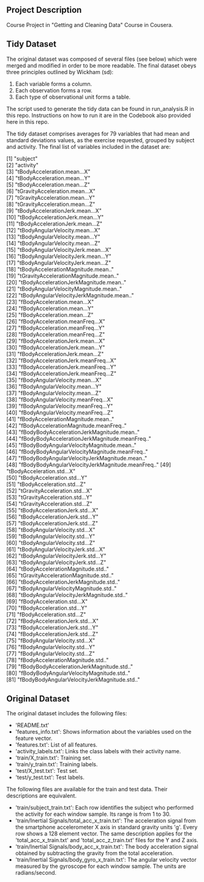 ## Project Description
Course Project in "Getting and Cleaning Data" Course in Cousera.

## Tidy Dataset
The original dataset was composed of several files (see below) which were merged and modified in order to be more readable. The final dataset obeys three principles outlined by Wickham (sd):

1. Each variable forms a column.
2. Each observation forms a row.
3. Each type of observational unit forms a table.

The script used to generate the tidy data can be found in run_analysis.R in this repo. Instructions on how to run it are in the Codebook also provided here in this repo.

The tidy dataset comprises averages for 79 variables that had mean and standard deviations values, as the exercise requested, grouped by subject and activity. The final list of variables included in the dataset are:

  [1] "subject"                                         
  [2] "activity"                                        
  [3] "tBodyAcceleration.mean...X"                      
  [4] "tBodyAcceleration.mean...Y"                      
  [5] "tBodyAcceleration.mean...Z"                      
  [6] "tGravityAcceleration.mean...X"                   
  [7] "tGravityAcceleration.mean...Y"                   
  [8] "tGravityAcceleration.mean...Z"                   
  [9] "tBodyAccelerationJerk.mean...X"                  
 [10] "tBodyAccelerationJerk.mean...Y"                  
 [11] "tBodyAccelerationJerk.mean...Z"                  
 [12] "tBodyAngularVelocity.mean...X"                   
 [13] "tBodyAngularVelocity.mean...Y"                   
 [14] "tBodyAngularVelocity.mean...Z"                   
 [15] "tBodyAngularVelocityJerk.mean...X"               
 [16] "tBodyAngularVelocityJerk.mean...Y"               
 [17] "tBodyAngularVelocityJerk.mean...Z"               
 [18] "tBodyAccelerationMagnitude.mean.."               
 [19] "tGravityAccelerationMagnitude.mean.."            
 [20] "tBodyAccelerationJerkMagnitude.mean.."           
 [21] "tBodyAngularVelocityMagnitude.mean.."            
 [22] "tBodyAngularVelocityJerkMagnitude.mean.."        
 [23] "fBodyAcceleration.mean...X"                      
 [24] "fBodyAcceleration.mean...Y"                      
 [25] "fBodyAcceleration.mean...Z"                      
 [26] "fBodyAcceleration.meanFreq...X"                  
 [27] "fBodyAcceleration.meanFreq...Y"                  
 [28] "fBodyAcceleration.meanFreq...Z"                  
 [29] "fBodyAccelerationJerk.mean...X"                  
 [30] "fBodyAccelerationJerk.mean...Y"                  
 [31] "fBodyAccelerationJerk.mean...Z"                  
 [32] "fBodyAccelerationJerk.meanFreq...X"              
 [33] "fBodyAccelerationJerk.meanFreq...Y"              
 [34] "fBodyAccelerationJerk.meanFreq...Z"              
 [35] "fBodyAngularVelocity.mean...X"                   
 [36] "fBodyAngularVelocity.mean...Y"                   
 [37] "fBodyAngularVelocity.mean...Z"                   
 [38] "fBodyAngularVelocity.meanFreq...X"               
 [39] "fBodyAngularVelocity.meanFreq...Y"               
 [40] "fBodyAngularVelocity.meanFreq...Z"               
 [41] "fBodyAccelerationMagnitude.mean.."               
 [42] "fBodyAccelerationMagnitude.meanFreq.."           
 [43] "fBodyBodyAccelerationJerkMagnitude.mean.."       
 [44] "fBodyBodyAccelerationJerkMagnitude.meanFreq.."   
 [45] "fBodyBodyAngularVelocityMagnitude.mean.."        
 [46] "fBodyBodyAngularVelocityMagnitude.meanFreq.."    
 [47] "fBodyBodyAngularVelocityJerkMagnitude.mean.."    
 [48] "fBodyBodyAngularVelocityJerkMagnitude.meanFreq.."
 [49] "tBodyAcceleration.std...X"                       
 [50] "tBodyAcceleration.std...Y"                       
 [51] "tBodyAcceleration.std...Z"                       
 [52] "tGravityAcceleration.std...X"                    
 [53] "tGravityAcceleration.std...Y"                    
 [54] "tGravityAcceleration.std...Z"                    
 [55] "tBodyAccelerationJerk.std...X"                   
 [56] "tBodyAccelerationJerk.std...Y"                   
 [57] "tBodyAccelerationJerk.std...Z"                   
 [58] "tBodyAngularVelocity.std...X"                    
 [59] "tBodyAngularVelocity.std...Y"                    
 [60] "tBodyAngularVelocity.std...Z"                    
 [61] "tBodyAngularVelocityJerk.std...X"                
 [62] "tBodyAngularVelocityJerk.std...Y"                
 [63] "tBodyAngularVelocityJerk.std...Z"                
 [64] "tBodyAccelerationMagnitude.std.."                
 [65] "tGravityAccelerationMagnitude.std.."             
 [66] "tBodyAccelerationJerkMagnitude.std.."            
 [67] "tBodyAngularVelocityMagnitude.std.."             
 [68] "tBodyAngularVelocityJerkMagnitude.std.."         
 [69] "fBodyAcceleration.std...X"                       
 [70] "fBodyAcceleration.std...Y"                       
 [71] "fBodyAcceleration.std...Z"                       
 [72] "fBodyAccelerationJerk.std...X"                   
 [73] "fBodyAccelerationJerk.std...Y"                   
 [74] "fBodyAccelerationJerk.std...Z"                   
 [75] "fBodyAngularVelocity.std...X"                    
 [76] "fBodyAngularVelocity.std...Y"                    
 [77] "fBodyAngularVelocity.std...Z"                    
 [78] "fBodyAccelerationMagnitude.std.."                
 [79] "fBodyBodyAccelerationJerkMagnitude.std.."        
 [80] "fBodyBodyAngularVelocityMagnitude.std.."         
 [81] "fBodyBodyAngularVelocityJerkMagnitude.std.."

## Original Dataset
The original dataset includes the following files:

- 'README.txt'
- 'features_info.txt': Shows information about the variables used on the feature vector.
- 'features.txt': List of all features.
- 'activity_labels.txt': Links the class labels with their activity name.
- 'train/X_train.txt': Training set.
- 'train/y_train.txt': Training labels.
- 'test/X_test.txt': Test set.
- 'test/y_test.txt': Test labels.

The following files are available for the train and test data. Their descriptions are equivalent. 

- 'train/subject_train.txt': Each row identifies the subject who performed the activity for each window sample. Its range is from 1 to 30. 
- 'train/Inertial Signals/total_acc_x_train.txt': The acceleration signal from the smartphone accelerometer X axis in standard gravity units 'g'. Every row shows a 128 element vector. The same description applies for the 'total_acc_x_train.txt' and 'total_acc_z_train.txt' files for the Y and Z axis. 
- 'train/Inertial Signals/body_acc_x_train.txt': The body acceleration signal obtained by subtracting the gravity from the total acceleration. 
- 'train/Inertial Signals/body_gyro_x_train.txt': The angular velocity vector measured by the gyroscope for each window sample. The units are radians/second. 
